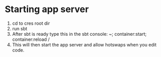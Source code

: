 
# Starting app server
1. cd to cres root dir
2. run sbt
3. After sbt is ready type this in the sbt console:
      ~; container:start; container:reload /
4. This will then start the app server and allow hotswaps when you edit code.